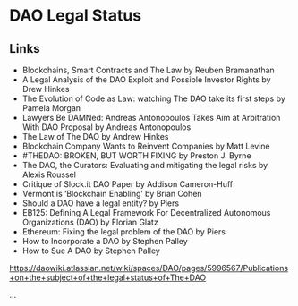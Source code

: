 # DAO Legal Status


## Links 

* Blockchains, Smart Contracts and The Law by	Reuben Bramanathan
* A Legal Analysis of the DAO Exploit and Possible Investor Rights by Drew Hinkes
* The Evolution of Code as Law: watching The DAO take its first steps by Pamela Morgan
* Lawyers Be DAMNed: Andreas Antonopoulos Takes Aim at Arbitration With DAO Proposal by Andreas Antonopoulos
* The Law of The DAO by Andrew Hinkes
* Blockchain Company Wants to Reinvent Companies by Matt Levine
* #THEDAO: BROKEN, BUT WORTH FIXING by Preston J. Byrne
* The DAO, the Curators: Evaluating and mitigating the legal risks by Alexis Roussel
* Critique of Slock.it DAO Paper by Addison Cameron-Huff
* Vermont is ‘Blockchain Enabling’ by Brian Cohen
* Should a DAO have a legal entity? by Piers
* EB125: Defining A Legal Framework For Decentralized Autonomous Organizations (DAO) by Florian Glatz
* Ethereum: Fixing the legal problem of the DAO by Piers
* How to Incorporate a DAO by Stephen Palley
* How to Sue A DAO by Stephen Palley

https://daowiki.atlassian.net/wiki/spaces/DAO/pages/5996567/Publications+on+the+subject+of+the+legal+status+of+The+DAO

...